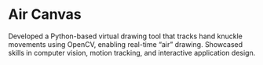 # Air Canvas
Developed a Python-based virtual drawing tool that tracks hand knuckle movements using OpenCV, enabling real-time “air” drawing. Showcased skills in computer vision, motion tracking, and interactive application design.
